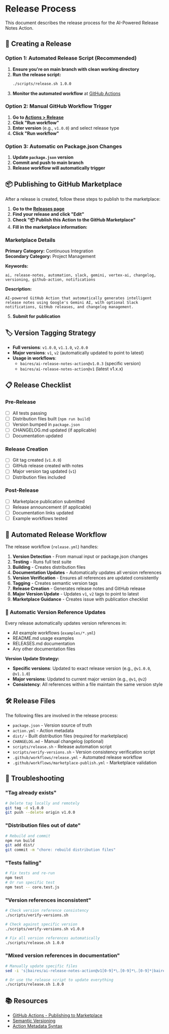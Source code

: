 # Release Process

This document describes the release process for the AI-Powered Release Notes Action.

## 🚀 Creating a Release

### Option 1: Automated Release Script (Recommended)

1. **Ensure you're on main branch with clean working directory**
2. **Run the release script:**
   ```bash
   ./scripts/release.sh 1.0.0
   ```
3. **Monitor the automated workflow** at [GitHub Actions](https://github.com/baires/ai-release-notes-action/actions)

### Option 2: Manual GitHub Workflow Trigger

1. **Go to [Actions > Release](https://github.com/baires/ai-release-notes-action/actions/workflows/release.yml)**
2. **Click "Run workflow"**
3. **Enter version** (e.g., `v1.0.0`) and select release type
4. **Click "Run workflow"**

### Option 3: Automatic on Package.json Changes

1. **Update `package.json` version**
2. **Commit and push to main branch**
3. **Release workflow will automatically trigger**

## 📦 Publishing to GitHub Marketplace

After a release is created, follow these steps to publish to the marketplace:

1. **Go to the [Releases page](https://github.com/baires/ai-release-notes-action/releases)**
2. **Find your release and click "Edit"**
3. **Check "📦 Publish this Action to the GitHub Marketplace"**
4. **Fill in the marketplace information:**

### Marketplace Details

**Primary Category:** Continuous Integration  
**Secondary Category:** Project Management

**Keywords:**
```
ai, release-notes, automation, slack, gemini, vertex-ai, changelog, versioning, github-action, notifications
```

**Description:**
```
AI-powered GitHub Action that automatically generates intelligent release notes using Google's Gemini AI, with optional Slack notifications, GitHub releases, and changelog management.
```

5. **Submit for publication**

## 🏷️ Version Tagging Strategy

- **Full versions**: `v1.0.0`, `v1.1.0`, `v2.0.0`
- **Major versions**: `v1`, `v2` (automatically updated to point to latest)
- **Usage in workflows**:
  - `baires/ai-release-notes-action@v1.0.3` (specific version)
  - `baires/ai-release-notes-action@v1` (latest v1.x.x)

## 📋 Release Checklist

### Pre-Release
- [ ] All tests passing
- [ ] Distribution files built (`npm run build`)
- [ ] Version bumped in `package.json`
- [ ] CHANGELOG.md updated (if applicable)
- [ ] Documentation updated

### Release Creation
- [ ] Git tag created (`v1.0.0`)
- [ ] GitHub release created with notes
- [ ] Major version tag updated (`v1`)
- [ ] Distribution files included

### Post-Release
- [ ] Marketplace publication submitted
- [ ] Release announcement (if applicable)
- [ ] Documentation links updated
- [ ] Example workflows tested

## 🔄 Automated Release Workflow

The release workflow (`release.yml`) handles:

1. **Version Detection** - From manual input or package.json changes
2. **Testing** - Runs full test suite  
3. **Building** - Creates distribution files
4. **Documentation Updates** - Automatically updates all version references
5. **Version Verification** - Ensures all references are updated consistently
6. **Tagging** - Creates semantic version tags
7. **Release Creation** - Generates release notes and GitHub release
8. **Major Version Update** - Updates `v1`, `v2` tags to point to latest
9. **Marketplace Guidance** - Creates issue with publication checklist

### 📝 Automatic Version Reference Updates

Every release automatically updates version references in:
- All example workflows (`examples/*.yml`)
- README.md usage examples
- RELEASES.md documentation
- Any other documentation files

**Version Update Strategy:**
- **Specific versions**: Updated to exact release version (e.g., `@v1.0.0`, `@v1.1.0`)
- **Major versions**: Updated to current major version (e.g., `@v1`, `@v2`)
- **Consistency**: All references within a file maintain the same version style

## 🛠️ Release Files

The following files are involved in the release process:

- `package.json` - Version source of truth
- `action.yml` - Action metadata
- `dist/` - Built distribution files (required for marketplace)
- `CHANGELOG.md` - Manual changelog (optional)
- `scripts/release.sh` - Release automation script
- `scripts/verify-versions.sh` - Version consistency verification script
- `.github/workflows/release.yml` - Automated release workflow
- `.github/workflows/marketplace-publish.yml` - Marketplace validation

## 🔧 Troubleshooting

### "Tag already exists"
```bash
# Delete tag locally and remotely
git tag -d v1.0.0
git push --delete origin v1.0.0
```

### "Distribution files out of date"
```bash
# Rebuild and commit
npm run build
git add dist/
git commit -m "chore: rebuild distribution files"
```

### "Tests failing"
```bash
# Fix tests and re-run
npm test
# Or run specific test
npm test -- core.test.js
```

### "Version references inconsistent"
```bash
# Check version reference consistency
./scripts/verify-versions.sh

# Check against specific version
./scripts/verify-versions.sh v1.0.0

# Fix all version references automatically
./scripts/release.sh 1.0.0
```

### "Mixed version references in documentation"
```bash
# Manually update specific files
sed -i 's|baires/ai-release-notes-action@v1[0-9]*\.[0-9]*\.[0-9]*|baires/ai-release-notes-action@v1.0.3|g' README.md

# Or use the release script to update everything
./scripts/release.sh 1.0.0
```

## 📚 Resources

- [GitHub Actions - Publishing to Marketplace](https://docs.github.com/en/actions/creating-actions/publishing-actions-in-github-marketplace)
- [Semantic Versioning](https://semver.org/)
- [Action Metadata Syntax](https://docs.github.com/en/actions/creating-actions/metadata-syntax-for-github-actions)